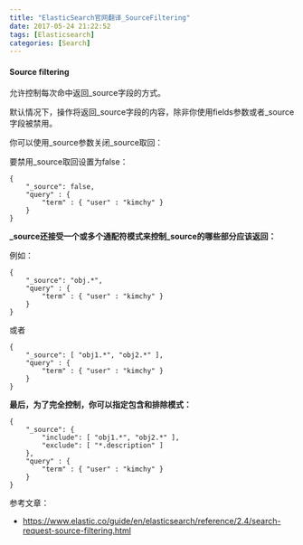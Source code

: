 ```yaml
---
title: "ElasticSearch官网翻译_SourceFiltering"
date: 2017-05-24 21:22:52
tags: [Elasticsearch]
categories: [Search]
---
```


#### Source filtering

允许控制每次命中返回_source字段的方式。

默认情况下，操作将返回_source字段的内容，除非你使用fields参数或者_source字段被禁用。

你可以使用_source参数关闭_source取回：

要禁用_source取回设置为false：

```
{
    "_source": false,
    "query" : {
        "term" : { "user" : "kimchy" }
    }
}
```

<b>_source还接受一个或多个通配符模式来控制_source的哪些部分应该返回：</b>

例如：

```
{
    "_source": "obj.*",
    "query" : {
        "term" : { "user" : "kimchy" }
    }
}
```

或者

```
{
    "_source": [ "obj1.*", "obj2.*" ],
    "query" : {
        "term" : { "user" : "kimchy" }
    }
}
```

<b>最后，为了完全控制，你可以指定包含和排除模式：</b>

```
{
    "_source": {
        "include": [ "obj1.*", "obj2.*" ],
        "exclude": [ "*.description" ]
    },
    "query" : {
        "term" : { "user" : "kimchy" }
    }
}
```

参考文章：

- https://www.elastic.co/guide/en/elasticsearch/reference/2.4/search-request-source-filtering.html

